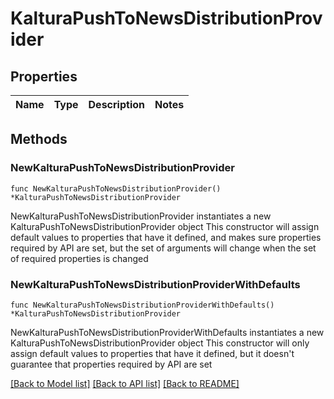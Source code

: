 # KalturaPushToNewsDistributionProvider

## Properties

Name | Type | Description | Notes
------------ | ------------- | ------------- | -------------

## Methods

### NewKalturaPushToNewsDistributionProvider

`func NewKalturaPushToNewsDistributionProvider() *KalturaPushToNewsDistributionProvider`

NewKalturaPushToNewsDistributionProvider instantiates a new KalturaPushToNewsDistributionProvider object
This constructor will assign default values to properties that have it defined,
and makes sure properties required by API are set, but the set of arguments
will change when the set of required properties is changed

### NewKalturaPushToNewsDistributionProviderWithDefaults

`func NewKalturaPushToNewsDistributionProviderWithDefaults() *KalturaPushToNewsDistributionProvider`

NewKalturaPushToNewsDistributionProviderWithDefaults instantiates a new KalturaPushToNewsDistributionProvider object
This constructor will only assign default values to properties that have it defined,
but it doesn't guarantee that properties required by API are set


[[Back to Model list]](../README.md#documentation-for-models) [[Back to API list]](../README.md#documentation-for-api-endpoints) [[Back to README]](../README.md)



